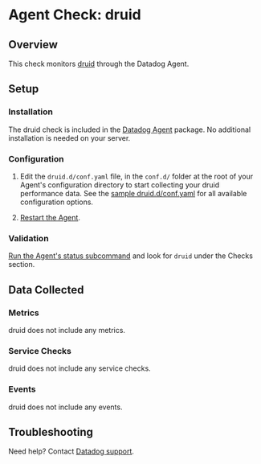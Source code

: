 # Agent Check: druid

## Overview

This check monitors [druid][1] through the Datadog Agent.

## Setup

### Installation

The druid check is included in the [Datadog Agent][2] package.
No additional installation is needed on your server.

### Configuration

1. Edit the `druid.d/conf.yaml` file, in the `conf.d/` folder at the root of your Agent's configuration directory to start collecting your druid performance data. See the [sample druid.d/conf.yaml][2] for all available configuration options.

2. [Restart the Agent][3].

### Validation

[Run the Agent's status subcommand][4] and look for `druid` under the Checks section.

## Data Collected

### Metrics

druid does not include any metrics.

### Service Checks

druid does not include any service checks.

### Events

druid does not include any events.

## Troubleshooting

Need help? Contact [Datadog support][5].

[1]: **LINK_TO_INTEGRATION_SITE**
[2]: https://github.com/DataDog/integrations-core/blob/master/druid/datadog_checks/druid/data/conf.yaml.example
[3]: https://docs.datadoghq.com/agent/guide/agent-commands/?tab=agentv6#start-stop-and-restart-the-agent
[4]: https://docs.datadoghq.com/agent/guide/agent-commands/?tab=agentv6#agent-status-and-information
[5]: https://docs.datadoghq.com/help
